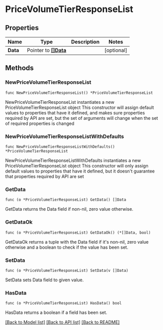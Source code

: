 # PriceVolumeTierResponseList

## Properties

Name | Type | Description | Notes
------------ | ------------- | ------------- | -------------
**Data** | Pointer to [**[]Data**](Data.md) |  | [optional] 

## Methods

### NewPriceVolumeTierResponseList

`func NewPriceVolumeTierResponseList() *PriceVolumeTierResponseList`

NewPriceVolumeTierResponseList instantiates a new PriceVolumeTierResponseList object
This constructor will assign default values to properties that have it defined,
and makes sure properties required by API are set, but the set of arguments
will change when the set of required properties is changed

### NewPriceVolumeTierResponseListWithDefaults

`func NewPriceVolumeTierResponseListWithDefaults() *PriceVolumeTierResponseList`

NewPriceVolumeTierResponseListWithDefaults instantiates a new PriceVolumeTierResponseList object
This constructor will only assign default values to properties that have it defined,
but it doesn't guarantee that properties required by API are set

### GetData

`func (o *PriceVolumeTierResponseList) GetData() []Data`

GetData returns the Data field if non-nil, zero value otherwise.

### GetDataOk

`func (o *PriceVolumeTierResponseList) GetDataOk() (*[]Data, bool)`

GetDataOk returns a tuple with the Data field if it's non-nil, zero value otherwise
and a boolean to check if the value has been set.

### SetData

`func (o *PriceVolumeTierResponseList) SetData(v []Data)`

SetData sets Data field to given value.

### HasData

`func (o *PriceVolumeTierResponseList) HasData() bool`

HasData returns a boolean if a field has been set.


[[Back to Model list]](../README.md#documentation-for-models) [[Back to API list]](../README.md#documentation-for-api-endpoints) [[Back to README]](../README.md)


